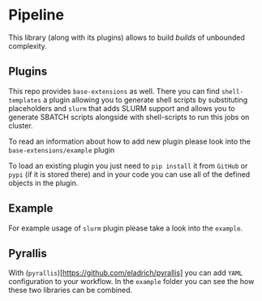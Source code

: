 # Pipeline

This library (along with its plugins) allows to build *builds* of unbounded complexity.

## Plugins

This repo provides `base-extensions` as well. There you can find `shell-templates` a plugin allowing you to generate shell scripts by substituting placeholders
and `slurm` that adds SLURM support and allows you to generate SBATCH scripts alongside with shell-scripts to run this jobs on cluster.

To read an information about how to add new plugin please look into the `base-extensions/example` plugin

To load an existing plugin you just need to `pip install` it from `GitHub` or `pypi` (if it is stored there) and in your code you can use all of the defined objects in the plugin.

## Example

For example usage of `slurm` plugin please take a look into the `example`.

## Pyrallis
With (`pyrallis`)[https://github.com/eladrich/pyrallis] you can add `YAML` configuration to your workflow. In the `example` folder you can see the how these two libraries can be combined.
